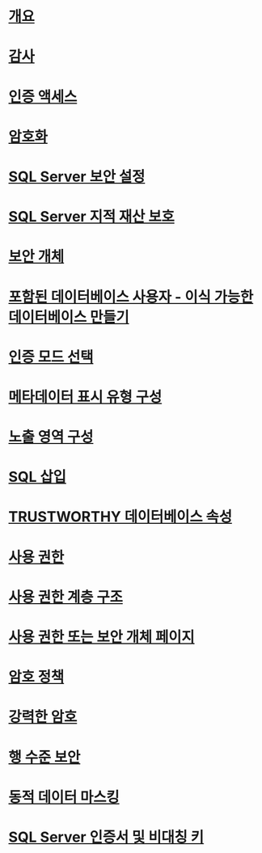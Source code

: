 # [개요](security-center-for-sql-server-database-engine-and-azure-sql-database.md)  
# [감사](auditing/index.md)
# [인증 액세스](authentication-access/index.md)
# [암호화](encryption/index.md)
# [SQL Server 보안 설정](securing-sql-server.md)  
# [SQL Server 지적 재산 보호](protecting-your-sql-server-intellectual-property.md)  
# [보안 개체](securables.md)  
# [포함된 데이터베이스 사용자 - 이식 가능한 데이터베이스 만들기](contained-database-users-making-your-database-portable.md)  
# [인증 모드 선택](choose-an-authentication-mode.md)  
# [메타데이터 표시 유형 구성](metadata-visibility-configuration.md)  
# [노출 영역 구성](surface-area-configuration.md)  
# [SQL 삽입](sql-injection.md)  
# [TRUSTWORTHY 데이터베이스 속성](trustworthy-database-property.md)  
# [사용 권한](permissions-database-engine.md)  
# [사용 권한 계층 구조](permissions-hierarchy-database-engine.md)  
# [사용 권한 또는 보안 개체 페이지](permissions-or-securables-page.md)  
# [암호 정책](password-policy.md)  
# [강력한 암호](strong-passwords.md)  
# [행 수준 보안](row-level-security.md)  
# [동적 데이터 마스킹](dynamic-data-masking.md)  
# [SQL Server 인증서 및 비대칭 키](sql-server-certificates-and-asymmetric-keys.md)  
